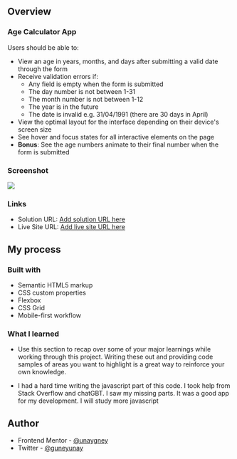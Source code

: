 
## Overview

### Age Calculator App

Users should be able to:

- View an age in years, months, and days after submitting a valid date through the form
- Receive validation errors if:
  - Any field is empty when the form is submitted
  - The day number is not between 1-31
  - The month number is not between 1-12
  - The year is in the future
  - The date is invalid e.g. 31/04/1991 (there are 30 days in April)
- View the optimal layout for the interface depending on their device's screen size
- See hover and focus states for all interactive elements on the page
- **Bonus**: See the age numbers animate to their final number when the form is submitted

### Screenshot

![](./screenshots/desktop.png.jpg)



### Links

- Solution URL: [Add solution URL here](https://your-solution-url.com)
- Live Site URL: [Add live site URL here](https://your-live-site-url.com)

## My process



### Built with

- Semantic HTML5 markup
- CSS custom properties
- Flexbox
- CSS Grid
- Mobile-first workflow


### What I learned

- Use this section to recap over some of your major learnings while working through this project. Writing these out and providing code samples of areas you want to highlight is a great way to reinforce your own knowledge.

- I had a hard time writing the javascript part of this code. I took help from Stack Overflow and chatGBT. I saw my missing parts. It was a good app for my development. I will study more javascript




## Author


- Frontend Mentor - [@unaygney](https://www.frontendmentor.io/profile/unaygney)
- Twitter - [@guneyunay](https://www.twitter.com/guneyunay)



